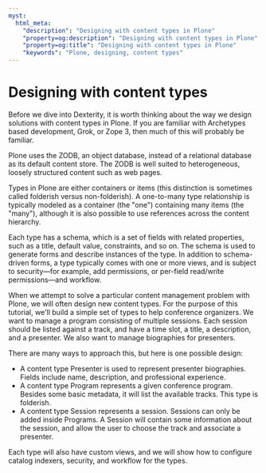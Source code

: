 ```yaml
---
myst:
  html_meta:
    "description": "Designing with content types in Plone"
    "property=og:description": "Designing with content types in Plone"
    "property=og:title": "Designing with content types in Plone"
    "keywords": "Plone, designing, content types"
---
```


# Designing with content types

Before we dive into Dexterity, it is worth thinking about the way we design solutions with content types in Plone.
If you are familiar with Archetypes based development, Grok, or Zope 3, then much of this will probably be familiar.

Plone uses the ZODB, an object database, instead of a relational database as its default content store.
The ZODB is well suited to heterogeneous, loosely structured content such as web pages.

Types in Plone are either containers or items (this distinction is sometimes called folderish versus non-folderish).
A one-to-many type relationship is typically modeled as a container (the "one") containing many items (the "many"), although it is also possible to use references across the content hierarchy.

Each type has a schema, which is a set of fields with related properties, such as a title, default value, constraints, and so on.
The schema is used to generate forms and describe instances of the type.
In addition to schema-driven forms, a type typically comes with one or more views, and is subject to security—for example, add permissions, or per-field read/write permissions—and workflow.

When we attempt to solve a particular content management problem with Plone, we will often design new content types.
For the purpose of this tutorial, we'll build a simple set of types to help conference organizers.
We want to manage a program consisting of multiple sessions.
Each session should be listed against a track, and have a time slot, a title, a description, and a presenter.
We also want to manage biographies for presenters.

There are many ways to approach this, but here is one possible design:

-   A content type Presenter is used to represent presenter biographies.
    Fields include name, description, and professional experience.
-   A content type Program represents a given conference program.
    Besides some basic metadata, it will list the available tracks.
    This type is folderish.
-   A content type Session represents a session.
    Sessions can only be added inside Programs.
    A Session will contain some information about the session, and allow the user to choose the track and associate a presenter.

Each type will also have custom views, and we will show how to configure catalog indexers, security, and workflow for the types.
